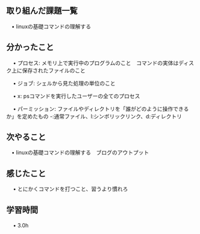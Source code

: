 ## 取り組んだ課題一覧
           
 　• linuxの基礎コマンドの理解する
    
## 分かったこと

　 • プロセス: メモリ上で実行中のプログラムのこと　コマンドの実体はディスク上に保存されたファイルのこと

　 • ジョブ: シェルから見た処理の単位のこと

　 • x: psコマンドを実行したユーザーの全てのプロセス

　 • パーミッション: ファイルやディレクトリを「誰がどのように操作できるか」を定めたもの -:通常ファイル、l:シンボリックリンク、d:ディレクトリ

## 次やること　
           
 　• linuxの基礎コマンドの理解する　ブログのアウトプット

## 感じたこと

　 • とにかくコマンドを打つこと、習うより慣れろ


## 学習時間

　 • 3.0h